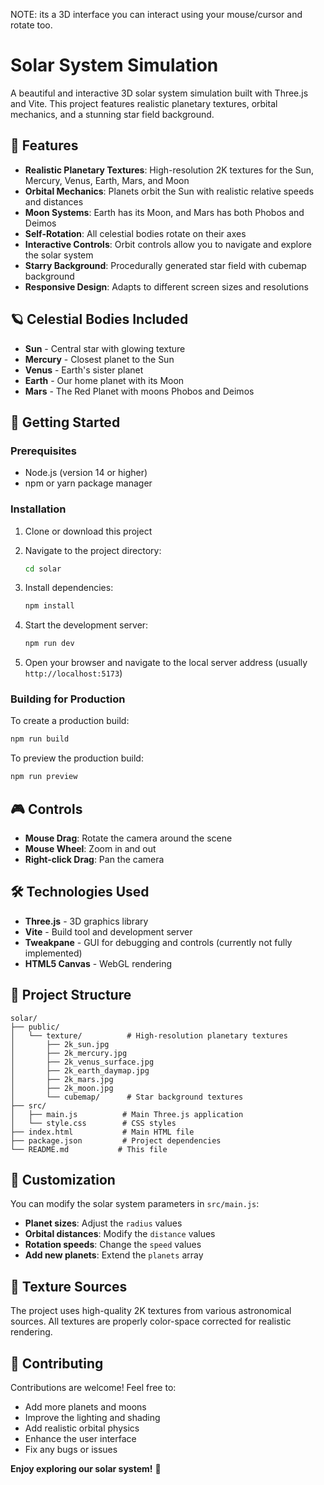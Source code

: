 NOTE: its a 3D interface you can interact using your mouse/cursor and rotate too.

# Solar System Simulation

A beautiful and interactive 3D solar system simulation built with Three.js and Vite. This project features realistic planetary textures, orbital mechanics, and a stunning star field background.

## 🌟 Features

- **Realistic Planetary Textures**: High-resolution 2K textures for the Sun, Mercury, Venus, Earth, Mars, and Moon
- **Orbital Mechanics**: Planets orbit the Sun with realistic relative speeds and distances
- **Moon Systems**: Earth has its Moon, and Mars has both Phobos and Deimos
- **Self-Rotation**: All celestial bodies rotate on their axes
- **Interactive Controls**: Orbit controls allow you to navigate and explore the solar system
- **Starry Background**: Procedurally generated star field with cubemap background
- **Responsive Design**: Adapts to different screen sizes and resolutions

## 🪐 Celestial Bodies Included

- **Sun** - Central star with glowing texture
- **Mercury** - Closest planet to the Sun
- **Venus** - Earth's sister planet
- **Earth** - Our home planet with its Moon
- **Mars** - The Red Planet with moons Phobos and Deimos

## 🚀 Getting Started

### Prerequisites

- Node.js (version 14 or higher)
- npm or yarn package manager

### Installation

1. Clone or download this project
2. Navigate to the project directory:
   ```bash
   cd solar
   ```

3. Install dependencies:
   ```bash
   npm install
   ```

4. Start the development server:
   ```bash
   npm run dev
   ```

5. Open your browser and navigate to the local server address (usually `http://localhost:5173`)

### Building for Production

To create a production build:
```bash
npm run build
```

To preview the production build:
```bash
npm run preview
```

## 🎮 Controls

- **Mouse Drag**: Rotate the camera around the scene
- **Mouse Wheel**: Zoom in and out
- **Right-click Drag**: Pan the camera

## 🛠️ Technologies Used

- **Three.js** - 3D graphics library
- **Vite** - Build tool and development server
- **Tweakpane** - GUI for debugging and controls (currently not fully implemented)
- **HTML5 Canvas** - WebGL rendering

## 📁 Project Structure

```
solar/
├── public/
│   └── texture/          # High-resolution planetary textures
│       ├── 2k_sun.jpg
│       ├── 2k_mercury.jpg
│       ├── 2k_venus_surface.jpg
│       ├── 2k_earth_daymap.jpg
│       ├── 2k_mars.jpg
│       ├── 2k_moon.jpg
│       └── cubemap/      # Star background textures
├── src/
│   ├── main.js          # Main Three.js application
│   └── style.css        # CSS styles
├── index.html           # Main HTML file
├── package.json         # Project dependencies
└── README.md           # This file
```

## 🎨 Customization

You can modify the solar system parameters in `src/main.js`:

- **Planet sizes**: Adjust the `radius` values
- **Orbital distances**: Modify the `distance` values
- **Rotation speeds**: Change the `speed` values
- **Add new planets**: Extend the `planets` array

## 🌌 Texture Sources

The project uses high-quality 2K textures from various astronomical sources. All textures are properly color-space corrected for realistic rendering.



## 🤝 Contributing

Contributions are welcome! Feel free to:
- Add more planets and moons
- Improve the lighting and shading
- Add realistic orbital physics
- Enhance the user interface
- Fix any bugs or issues



**Enjoy exploring our solar system!** 🚀
